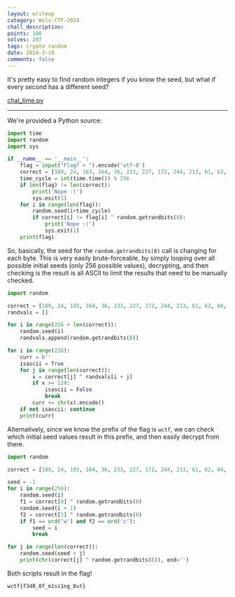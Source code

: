 ```yaml
---
layout: writeup
category: Wolv-CTF-2024
chall_description:
points: 100
solves: 207
tags: crypto random
date: 2024-3-19
comments: false
---
```


It's pretty easy to find random integers if you know the seed, but what if every second has a different seed?  

[chal_time.py](https://github.com/Nightxade/ctf-writeups/blob/master/assets/CTFs/Wolv-CTF-2024/crypto/limited-1/chal_time.py) 

---

We're provided a Python source:  

```py
import time
import random
import sys

if __name__ == '__main__':
    flag = input("Flag? > ").encode('utf-8')
    correct = [189, 24, 103, 164, 36, 233, 227, 172, 244, 213, 61, 62, 84, 124, 242, 100, 22, 94, 108, 230, 24, 190, 23, 228, 24]
    time_cycle = int(time.time()) % 256
    if len(flag) != len(correct):
        print('Nope :(')
        sys.exit(1)
    for i in range(len(flag)):
        random.seed(i+time_cycle)
        if correct[i] != flag[i] ^ random.getrandbits(8):
            print('Nope :(')
            sys.exit(1)
    print(flag)

```

So, basically, the seed for the `random.getrandbits(8)` call is changing for each byte. This is very easily brute-forceable, by simply looping over all possible initial seeds (only 256 possible values), decrypting, and then checking is the result is all ASCII to limit the results that need to be manually checked.  

```py
import random

correct = [189, 24, 103, 164, 36, 233, 227, 172, 244, 213, 61, 62, 84, 124, 242, 100, 22, 94, 108, 230, 24, 190, 23, 228, 24]
randvals = []

for i in range(256 + len(correct)):
    random.seed(i)
    randvals.append(random.getrandbits(8))

for i in range(256):
    curr = b''
    isascii = True
    for j in range(len(correct)):
        x = correct[j] ^ randvals[i + j]
        if x >= 128:
            isascii = False
            break
        curr += chr(x).encode()
    if not isascii: continue
    print(curr)
```

Alternatively, since we know the prefix of the flag is `wctf`, we can check which initial seed values result in this prefix, and then easily decrypt from there.  

```py
import random

correct = [189, 24, 103, 164, 36, 233, 227, 172, 244, 213, 61, 62, 84, 124, 242, 100, 22, 94, 108, 230, 24, 190, 23, 228, 24]

seed = -1
for i in range(256):
    random.seed(i)
    f1 = correct[0] ^ random.getrandbits(8)
    random.seed(i + 1)
    f2 = correct[1] ^ random.getrandbits(8)
    if f1 == ord('w') and f2 == ord('c'):
        seed = i
        break

for j in range(len(correct)):
    random.seed(seed + j)
    print(chr(correct[j] ^ random.getrandbits(8)), end='')
```

Both scripts result in the flag!  

    wctf{f34R_0f_m1ss1ng_0ut}